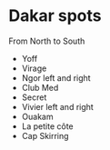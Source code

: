 # Dakar spots


From North to South

- Yoff
- Virage
- Ngor left and right
- Club Med
- Secret
- Vivier left and right
- Ouakam
- La petite côte
- Cap Skirring